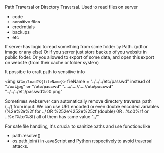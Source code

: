 Path Traversal or Directory Traversal.
Used to read files on server

- code
- sensitive files
- credentials
- backups
- etc

If server has logic to read something from some folder by Path. (pdf or image or any else)
Or if you server just store backup of you website in public folder.
Or you allowed to export of some data, and open this export on website (from their cache or folder system)

It possible to craft path to sensitive info

<img src=`/load?${fileName}`>
fileName = "../../../etc/passwd" instead of "./cat.jpg"
or
"/etc/passwd"
"....//....//....//etc/passwd"
"../../../etc/passwd%00.png"

Sometimes webserver can automatically remove directory traversal path (../) from input.
We can use URL encoded or even double encoded variables (%2e%2e%2f for ../ OR %252e%252e%252f (double) OR ..%c0%af or ..%ef%bc%8f) all of them has same value "../"

For safe file handling, it's crucial to sanitize paths and use functions like

- path.resolve()
- os.path.join()
  in JavaScript and Python respectively to avoid traversal attacks.
